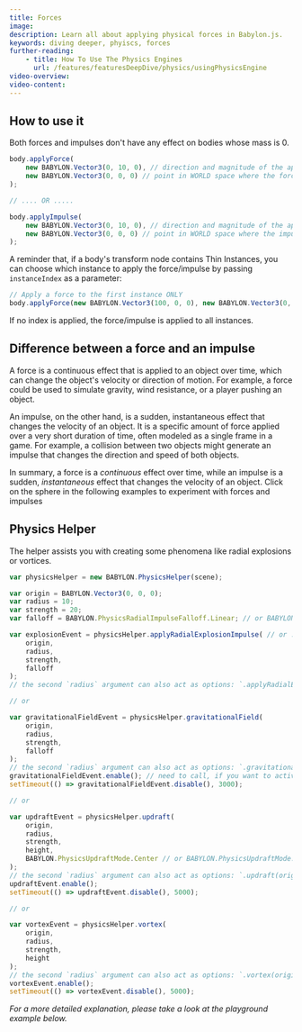 ```yaml
---
title: Forces
image: 
description: Learn all about applying physical forces in Babylon.js.
keywords: diving deeper, phyiscs, forces
further-reading:
    - title: How To Use The Physics Engines
      url: /features/featuresDeepDive/physics/usingPhysicsEngine
video-overview:
video-content:
---
```


## How to use it

Both forces and impulses don't have any effect on bodies whose mass is 0.

```javascript
body.applyForce(
    new BABYLON.Vector3(0, 10, 0), // direction and magnitude of the applied force
    new BABYLON.Vector3(0, 0, 0) // point in WORLD space where the force will be applied    
);

// .... OR .....

body.applyImpulse(
    new BABYLON.Vector3(0, 10, 0), // direction and magnitude of the applied impulse
    new BABYLON.Vector3(0, 0, 0) // point in WORLD space where the impulse will be applied    
);
```

A reminder that, if a body's transform node contains Thin Instances, you can choose which instance to apply the force/impulse by passing `instanceIndex` as a parameter:

```javascript
// Apply a force to the first instance ONLY
body.applyForce(new BABYLON.Vector3(100, 0, 0), new BABYLON.Vector3(0, 0, 0), 0); 
```

If no index is applied, the force/impulse is applied to all instances.

## Difference between a force and an impulse

A force is a continuous effect that is applied to an object over time, which can change the object's velocity or direction of motion. For example, a force could be used to simulate gravity, wind resistance, or a player pushing an object.

An impulse, on the other hand, is a sudden, instantaneous effect that changes the velocity of an object. It is a specific amount of force applied over a very short duration of time, often modeled as a single frame in a game. For example, a collision between two objects might generate an impulse that changes the direction and speed of both objects.

In summary, a force is a *continuous* effect over time, while an impulse is a sudden, *instantaneous* effect that changes the velocity of an object. Click on the sphere in the following examples to experiment with forces and impulses

<Playground id="#R66K4K#1" title="applyForce" description="An example of using applyForce" category="Physics"/>

<Playground id="#Z8HTUN#677" title="applyImpulse" description="An example of using applyImpule" category="Physics"/>



## Physics Helper

The helper assists you with creating some phenomena like radial explosions or vortices.

```javascript
var physicsHelper = new BABYLON.PhysicsHelper(scene);

var origin = BABYLON.Vector3(0, 0, 0);
var radius = 10;
var strength = 20;
var falloff = BABYLON.PhysicsRadialImpulseFalloff.Linear; // or BABYLON.PhysicsRadialImpulseFalloff.Constant

var explosionEvent = physicsHelper.applyRadialExplosionImpulse( // or .applyRadialExplosionForce
    origin,
    radius,
    strength,
    falloff
);
// the second `radius` argument can also act as options: `.applyRadialExplosionImpulse(origin, { radius: radius, strength: strength, falloff: falloff })`

// or

var gravitationalFieldEvent = physicsHelper.gravitationalField(
    origin,
    radius,
    strength,
    falloff
);
// the second `radius` argument can also act as options: `.gravitationalField(origin, { radius: radius, strength: strength, falloff: falloff })`
gravitationalFieldEvent.enable(); // need to call, if you want to activate the gravitational field.
setTimeout(() => gravitationalFieldEvent.disable(), 3000);

// or

var updraftEvent = physicsHelper.updraft(
    origin,
    radius,
    strength,
    height,
    BABYLON.PhysicsUpdraftMode.Center // or BABYLON.PhysicsUpdraftMode.Perpendicular
);
// the second `radius` argument can also act as options: `.updraft(origin, { radius: radius, strength: strength, height: height, updraftMode: PhysicsUpdraftMode.Center })`
updraftEvent.enable();
setTimeout(() => updraftEvent.disable(), 5000);

// or

var vortexEvent = physicsHelper.vortex(
    origin,
    radius,
    strength,
    height
);
// the second `radius` argument can also act as options: `.vortex(origin, { radius: radius, strength: strength, height: height, centripetalForceThreshold: 0.7, centripetalForceMultiplier: 5, centrifugalForceMultiplier: 0.5, updraftForceMultiplier: 0.02 })`
vortexEvent.enable();
setTimeout(() => vortexEvent.disable(), 5000);
```

*For a more detailed explanation, please take a look at the playground example below.*

<Playground id="#E5URLZ#20" title="Physics helpers" description="Show how to use physics helpers and add various effects with forces" isMain={true} category="Physics"/>
